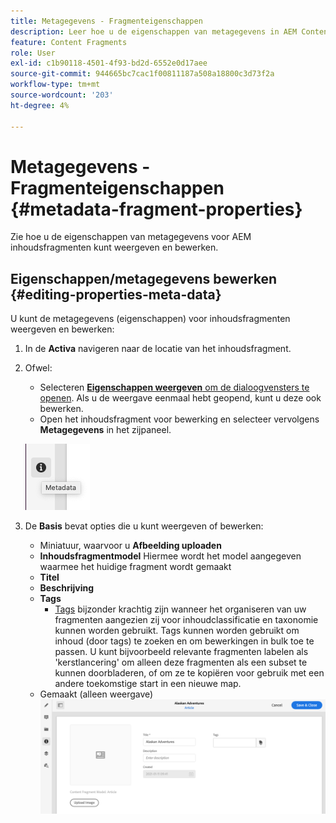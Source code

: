```yaml
---
title: Metagegevens - Fragmenteigenschappen
description: Leer hoe u de eigenschappen van metagegevens in AEM Content Fragments kunt weergeven en bewerken, voor zowel de levering van inhoud zonder kop als voor het ontwerpen van pagina's.
feature: Content Fragments
role: User
exl-id: c1b90118-4501-4f93-bd2d-6552e0d17aee
source-git-commit: 944665bc7cac1f00811187a508a18800c3d73f2a
workflow-type: tm+mt
source-wordcount: '203'
ht-degree: 4%

---
```


# Metagegevens - Fragmenteigenschappen {#metadata-fragment-properties}

Zie hoe u de eigenschappen van metagegevens voor AEM inhoudsfragmenten kunt weergeven en bewerken.

## Eigenschappen/metagegevens bewerken {#editing-properties-meta-data}

U kunt de metagegevens (eigenschappen) voor inhoudsfragmenten weergeven en bewerken:

1. In de **Activa** navigeren naar de locatie van het inhoudsfragment.
2. Ofwel:

   * Selecteren [**Eigenschappen weergeven** om de dialoogvensters te openen](/help/assets/manage-digital-assets.md#editing-properties). Als u de weergave eenmaal hebt geopend, kunt u deze ook bewerken.
   * Open het inhoudsfragment voor bewerking en selecteer vervolgens **Metagegevens** in het zijpaneel.

   ![metadata](assets/cfm-metadata-01.png)

3. De **Basis** bevat opties die u kunt weergeven of bewerken:

   * Miniatuur, waarvoor u **Afbeelding uploaden**
   * **Inhoudsfragmentmodel** Hiermee wordt het model aangegeven waarmee het huidige fragment wordt gemaakt
   * **Titel**
   * **Beschrijving**
   * **Tags**
      * [Tags](/help/sites-cloud/authoring/features/tags.md) bijzonder krachtig zijn wanneer het organiseren van uw fragmenten aangezien zij voor inhoudclassificatie en taxonomie kunnen worden gebruikt. Tags kunnen worden gebruikt om inhoud (door tags) te zoeken en om bewerkingen in bulk toe te passen.
U kunt bijvoorbeeld relevante fragmenten labelen als &#39;kerstlancering&#39; om alleen deze fragmenten als een subset te kunnen doorbladeren, of om ze te kopiëren voor gebruik met een andere toekomstige start in een nieuwe map.
   * Gemaakt (alleen weergave)
   ![metagegevens](assets/cfm-metadata-02.png)
